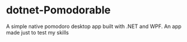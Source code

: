 # dotnet-Pomodorable
 A simple native pomodoro desktop app built with .NET and WPF. An app made just to test my skills
